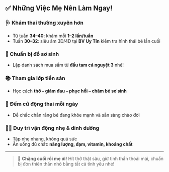 ## ✅ Những Việc Mẹ Nên Làm Ngay!

### 🩺 Khám thai thường xuyên hơn
- Từ tuần **34–40**: khám mỗi **1–2 lần/tuần**
- Tuần **30–32**: siêu âm 3D/4D tại **BV Uy Tín** kiểm tra hình thái bé lần cuối

### 🧺 Chuẩn bị đồ sơ sinh
- Lập danh sách mua sắm từ **đầu tam cá nguyệt 3** nhé!

### 📚 Tham gia lớp tiền sản
- Học cách **thở – giảm đau – phục hồi – chăm bé sơ sinh**

### 👣 Đếm cử động thai mỗi ngày
- Để chắc chắn rằng bé đang khỏe mạnh và sẵn sàng chào đời

### 🧘‍♀️ Duy trì vận động nhẹ & dinh dưỡng
- Tập nhẹ nhàng, không quá sức  
- Ăn uống đủ chất: **năng lượng, đạm, vitamin, khoáng chất**

---

> 💖 **Chặng cuối rồi mẹ ơi!** Hít thở thật sâu, giữ tinh thần thoải mái, chuẩn bị đón thiên thần nhỏ bằng tất cả tình yêu nhé!
